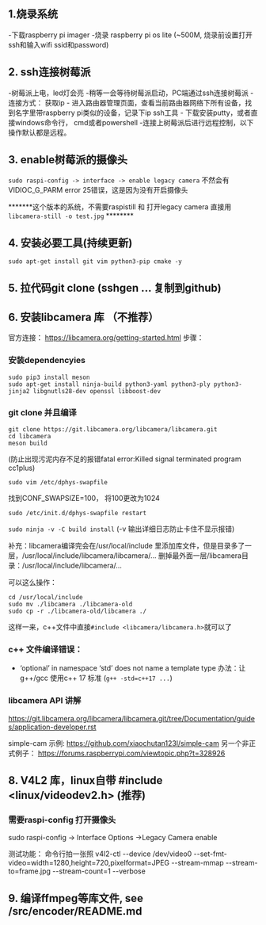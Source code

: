 ## 1.烧录系统

-下载raspberry pi imager
-烧录 raspberry pi os lite (~500M, 烧录前设置打开ssh和输入wifi ssid和password)

## 2. ssh连接树莓派

-树莓派上电，led灯会亮
-稍等一会等待树莓派启动，PC端通过ssh连接树莓派
-连接方式：
获取ip - 进入路由器管理页面，查看当前路由器网络下所有设备，找到名字里带raspberry pi类似的设备，记录下ip
ssh工具 - 下载安装putty，或者直接windows命令行， cmd或者powershell
-连接上树莓派后进行远程控制，以下操作默认都是远程。

## 3. enable树莓派的摄像头

`sudo raspi-config -> interface -> enable legacy camera`
不然会有VIDIOC_G_PARM error 25错误，这是因为没有开启摄像头

*******这个版本的系统，不需要raspistill 和 打开legacy camera 直接用`libcamera-still -o test.jpg` ********


## 4. 安装必要工具(持续更新)

`sudo apt-get install git vim python3-pip cmake -y`

## 5. 拉代码git clone (sshgen ... 复制到github)


## 6. 安装libcamera 库 （不推荐）

官方连接：
https://libcamera.org/getting-started.html
步骤：

### 安装dependencyies

```
sudo pip3 install meson
sudo apt-get install ninja-build python3-yaml python3-ply python3-jinja2 libgnutls28-dev openssl libboost-dev
```

### git clone 并且编译

```
git clone https://git.libcamera.org/libcamera/libcamera.git
cd libcamera
meson build
```

(防止出现污泥内存不足的报错fatal error:Killed signal terminated program cc1plus)

`sudo vim /etc/dphys-swapfile`

找到CONF_SWAPSIZE=100，
将100更改为1024

`sudo /etc/init.d/dphys-swapfile restart`


`sudo ninja -v -C build install` (-v 输出详细日志防止卡住不显示报错)


补充：libcamera编译完会在/usr/local/include 里添加库文件，但是目录多了一层，/usr/local/include/libcamera/libcamera/... 删掉最外面一层/libcamera目录：/usr/local/include/libcamera/...

可以这么操作： 
```
cd /usr/local/include
sudo mv ./libcamera ./libcamera-old
sudo cp -r ./libcamera-old/libcamera ./
```
这样一来，c++文件中直接`#include <libcamera/libcamera.h>`就可以了


### c++ 文件编译错误：
 - ‘optional’ in namespace ‘std’ does not name a template type
 办法：让g++/gcc 使用c++ 17 标准 (`g++ -std=c++17 ...`)

### libcamera API 讲解

https://git.libcamera.org/libcamera/libcamera.git/tree/Documentation/guides/application-developer.rst

simple-cam 示例:
https://github.com/xiaochutan123l/simple-cam
另一个非正式例子：
https://forums.raspberrypi.com/viewtopic.php?t=328926

## 8. V4L2 库，linux自带 #include <linux/videodev2.h> (推荐)
### 需要raspi-config 打开摄像头 
sudo raspi-config -> Interface Options ->Legacy Camera enable


测试功能： 命令行拍一张照
v4l2-ctl --device /dev/video0 --set-fmt-video=width=1280,height=720,pixelformat=JPEG --stream-mmap --stream-to=frame.jpg --stream-count=1 --verbose

## 9. 编译ffmpeg等库文件, see /src/encoder/README.md
